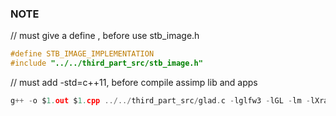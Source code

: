 

### NOTE
// must give a define , before use stb_image.h
```c
#define STB_IMAGE_IMPLEMENTATION
#include "../../third_part_src/stb_image.h"
```

// must add -std=c++11, before compile assimp lib and apps
```c
g++ -o $1.out $1.cpp ../../third_part_src/glad.c -lglfw3 -lGL -lm -lXrandr -lXi -lX11 -lXxf86vm -lpthread -ldl -lXinerama -lXcursor -lassimp -std=c++11
```

